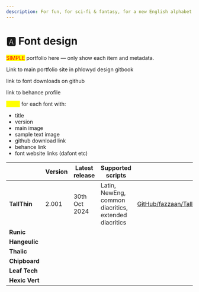 ```yaml
---
description: For fun, for sci-fi & fantasy, for a new English alphabet.
---
```


# 🅰️ Font design

<mark style="color:red;">SIMPLE</mark> portfolio here — only show each item and metadata.&#x20;

Link to main portfolio site in phlowyd design gitbook

link to font downloads on github

link to behance profile

<mark style="color:yellow;">cards</mark> for each font with:

* title&#x20;
* version
* main image
* sample text image
* github download link
* behance link
* font website links (dafont etc)

<table data-view="cards"><thead><tr><th></th><th>Version</th><th>Latest release</th><th>Supported scripts</th><th></th><th></th><th></th><th>Inception</th><th data-hidden data-card-cover data-type="files"></th><th data-hidden data-card-target data-type="content-ref"></th></tr></thead><tbody><tr><td><strong>TallThin</strong></td><td>2.001</td><td>30th Oct 2024</td><td>Latin, NewEng, common diacritics, extended diacritics</td><td><a href="https://github.com/fazzaan/font-tallthin">GitHub/fazzaan/TallThin</a></td><td>Behance</td><td>Font sites</td><td>December 2025</td><td><a href="../.gitbook/assets/Font Cover landscape.svg">Font Cover landscape.svg</a></td><td></td></tr><tr><td><strong>Runic</strong></td><td></td><td></td><td></td><td></td><td></td><td></td><td></td><td></td><td></td></tr><tr><td><strong>Hangeulic</strong></td><td></td><td></td><td></td><td></td><td></td><td></td><td></td><td></td><td></td></tr><tr><td><strong>Thaiic</strong></td><td></td><td></td><td></td><td></td><td></td><td></td><td></td><td></td><td></td></tr><tr><td><strong>Chipboard</strong></td><td></td><td></td><td></td><td></td><td></td><td></td><td></td><td></td><td></td></tr><tr><td><strong>Leaf Tech</strong></td><td></td><td></td><td></td><td></td><td></td><td></td><td></td><td></td><td></td></tr><tr><td><strong>Hexic Vert</strong></td><td></td><td></td><td></td><td></td><td></td><td></td><td></td><td></td><td></td></tr></tbody></table>

